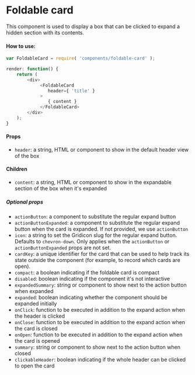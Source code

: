 Foldable card
==============

This component is used to display a box that can be clicked to expand a hidden section with its contents.

#### How to use:

```js
var FoldableCard = require( 'components/foldable-card' );

render: function() {
	return (
		<div>
			 <FoldableCard
				header={ 'title' }
			 >
			 	{ content }
			 </FoldableCard>
		</div>
	);
}
```

#### Props

* `header`: a string, HTML or component to show in the default header view of the box

#### Children
* `content`: a string, HTML or component to show in the expandable section of the box when it's expanded

##### Optional props
* `actionButton`: a component to substitute the regular expand button
* `actionButtonExpanded`: a component to substitute the regular expand button when the card is expanded. If not provided, we use `actionButton`
* `icon`: a string to set the Gridicon slug for the regular expand button. Defaults to `chevron-down`. Only applies when the `actionButton` or `actionButtonExpanded` props are not set.
* `cardKey`: a unique identifier for the card that can be used to help track its state outside the component (for example, to record which cards are open).
* `compact`: a boolean indicating if the foldable card is compact
* `disabled`: boolean indicating if the component it's not interactive
* `expandedSummary`: string or component to show next to the action button when expanded
* `expanded`: boolean indicating whether the component should be expanded initially
* `onClick`: function to be executed in addition to the expand action when the header is clicked
* `onClose`: function to be executed in addition to the expand action when the card is closed
* `onOpen`: function to be executed in addition to the expand action when the card is opened
* `summary`: string or component to show next to the action button when closed
* `clickableHeader`: boolean indicating if the whole header can be clicked to open the card
